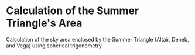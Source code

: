 # Calculation of the Summer Triangle's Area
Calculation of the sky area enclosed by the Summer Triangle (Altair, Deneb, and Vega) using spherical trigonometry.
